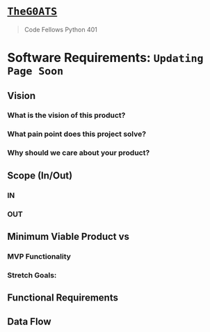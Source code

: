 # [`TheG0ATS`](https://theg0ats.github.io/Project-Prep/)
> Code Fellows Python 401

# Software Requirements: `Updating Page Soon`

## Vision

### What is the vision of this product?

### What pain point does this project solve?

### Why should we care about your product?

## Scope (In/Out)

### IN

### OUT

## Minimum Viable Product vs

### MVP Functionality

### Stretch Goals:

## Functional Requirements

## Data Flow